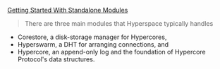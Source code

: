 [Getting Started With Standalone Modules](https://hypercore-protocol.org/guides/getting-started/standalone-modules/)

> There are three main modules that Hyperspace typically handles

* Corestore, a disk-storage manager for Hypercores,
* Hyperswarm, a DHT for arranging connections, and
* Hypercore, an append-only log and the foundation of Hypercore Protocol's data structures.


